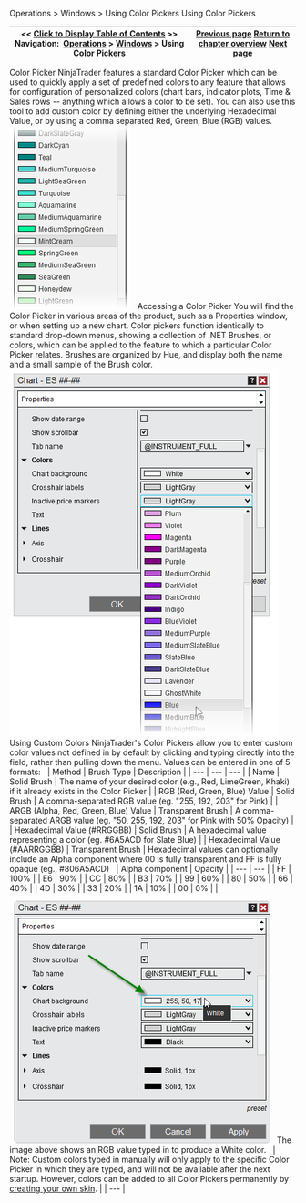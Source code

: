 ﻿
Operations > Windows > Using Color Pickers
Using Color Pickers

| << [Click to Display Table of Contents](using_color_pickers.md) >> **Navigation:**     [Operations](operations.md) > [Windows](window_tabs.md) > Using Color Pickers | [Previous page](printing_content.md) [Return to chapter overview](window_tabs.md) [Next page](ninjascript.md) |
| --- | --- |

Color Picker
NinjaTrader features a standard Color Picker which can be used to quickly apply a set of predefined colors to any feature that allows for configuration of personalized colors (chart bars, indicator plots, Time & Sales rows -- anything which allows a color to be set). You can also use this tool to add custom color by defining either the underlying Hexadecimal Value, or by using a comma separated Red, Green, Blue (RGB) values.
 
![ColorPicker1](colorpicker1.png)
 
Accessing a Color Picker
You will find the Color Picker in various areas of the product, such as a Properties window, or when setting up a new chart. Color pickers function identically to standard drop-down menus, showing a collection of .NET Brushes, or colors, which can be applied to the feature to which a particular Color Picker relates. Brushes are organized by Hue, and display both the name and a small sample of the Brush color.
 
![ColorPicker2](colorpicker2.png)
 
Using Custom Colors
NinjaTrader's Color Pickers allow you to enter custom color values not defined in by default by clicking and typing directly into the field, rather than pulling down the menu. Values can be entered in one of 5 formats:
 
| Method | Brush Type | Description |
| --- | --- | --- |
| Name | Solid Brush | The name of your desired color (e.g., Red, LimeGreen, Khaki) if it already exists in the Color Picker |
| RGB (Red, Green, Blue) Value | Solid Brush | A comma-separated RGB value (eg. "255, 192, 203" for Pink) |
| ARGB (Alpha, Red, Green, Blue) Value | Transparent Brush | A comma-separated ARGB value (eg. "50, 255, 192, 203" for Pink with 50% Opacity) |
| Hexadecimal Value (#RRGGBB) | Solid Brush | A hexadecimal value representing a color (eg. #6A5ACD for Slate Blue) |
| Hexadecimal Value (#AARRGGBB) | Transparent Brush | Hexadecimal values can optionally include an Alpha component where 00 is fully transparent and FF is fully opaque (eg., #806A5ACD)     | Alpha component | Opacity | | --- | --- | | FF | 100% | | E6 | 90% | | CC | 80% | | B3 | 70% | | 99 | 60% | | 80 | 50% | | 66 | 40% | | 4D | 30% | | 33 | 20% | | 1A | 10% | | 00 | 0% | |

 
![ColorPicker3](colorpicker3.png)
 
The image above shows an RGB value typed in to produce a White color.
 
| Note: Custom colors typed in manually will only apply to the specific Color Picker in which they are typed, and will not be available after the next startup. However, colors can be added to all Color Pickers permanently by [creating your own skin](creating_your_own_skin.md). |
| --- |

